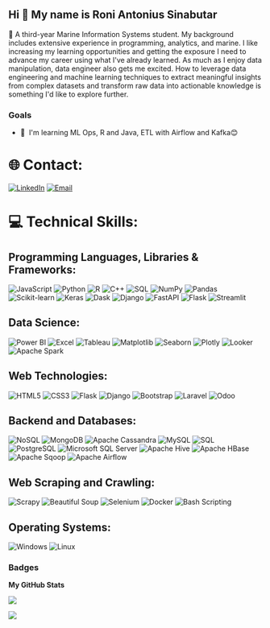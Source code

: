 ## Hi 👋 My name is Roni Antonius Sinabutar

🥽 A third-year Marine Information Systems student. My background includes extensive experience in programming, analytics, and marine. I like increasing my learning opportunities and getting the exposure I need to advance my career using what I've already learned. As much as I enjoy data manipulation, data engineer also gets me excited. How to leverage data engineering and machine learning techniques to extract meaningful insights from complex datasets and transform raw data into actionable knowledge is something I'd like to explore further.

### Goals
* 🧠  I'm learning ML Ops, R and Java, ETL with Airflow and Kafka😊

# 🌐 Contact:
[![LinkedIn](https://img.shields.io/badge/LinkedIn-%230077B5.svg?style=for-the-badge&logo=linkedin&logoColor=white)](https://www.linkedin.com/in/aantoniusron/)
[![Email](https://img.shields.io/badge/Email-%23D14836.svg?style=for-the-badge&logo=gmail&logoColor=white)](mailto:aantoniusron@gmail.com)


# 💻 Technical Skills:

## Programming Languages, Libraries & Frameworks:
![JavaScript](https://img.shields.io/badge/javascript-%23323330.svg?style=for-the-badge&logo=javascript&logoColor=%23F7DF1E) 
![Python](https://img.shields.io/badge/python-%2314354C.svg?style=for-the-badge&logo=python&logoColor=white) 
![R](https://img.shields.io/badge/R-%23276DC3.svg?style=for-the-badge&logo=r&logoColor=white) 
![C++](https://img.shields.io/badge/C++-%2300599C.svg?style=for-the-badge&logo=c%2B%2B&logoColor=white) 
![SQL](https://img.shields.io/badge/SQL-%23FF9900.svg?style=for-the-badge&logo=sql&logoColor=white) 
![NumPy](https://img.shields.io/badge/NumPy-%23013243.svg?style=for-the-badge&logo=numpy&logoColor=white) 
![Pandas](https://img.shields.io/badge/Pandas-%23150458.svg?style=for-the-badge&logo=pandas&logoColor=white) 
![Scikit-learn](https://img.shields.io/badge/Scikit--learn-%23F7931E.svg?style=for-the-badge&logo=scikit-learn&logoColor=white) 
![Keras](https://img.shields.io/badge/Keras-%23D00000.svg?style=for-the-badge&logo=keras&logoColor=white) 
![Dask](https://img.shields.io/badge/Dask-%2318794F.svg?style=for-the-badge&logo=dask&logoColor=white) 
![Django](https://img.shields.io/badge/Django-%23092E20.svg?style=for-the-badge&logo=django&logoColor=white) 
![FastAPI](https://img.shields.io/badge/FastAPI-%2300C7B7.svg?style=for-the-badge&logo=fastapi&logoColor=white) 
![Flask](https://img.shields.io/badge/Flask-%23000.svg?style=for-the-badge&logo=flask&logoColor=white) 
![Streamlit](https://img.shields.io/badge/Streamlit-%23FF4B4B.svg?style=for-the-badge&logo=streamlit&logoColor=white)


## Data Science:
![Power BI](https://img.shields.io/badge/Power%20BI-%23F2C811.svg?style=for-the-badge&logo=powerbi&logoColor=white)
![Excel](https://img.shields.io/badge/Excel-%23217346.svg?style=for-the-badge&logo=microsoft-excel&logoColor=white)
![Tableau](https://img.shields.io/badge/Tableau-%23E97627.svg?style=for-the-badge&logo=tableau&logoColor=white)
![Matplotlib](https://img.shields.io/badge/Matplotlib-%23FF9900.svg?style=for-the-badge&logo=matplotlib&logoColor=white)
![Seaborn](https://img.shields.io/badge/Seaborn-%23A1C9F2.svg?style=for-the-badge&logo=seaborn&logoColor=white)
![Plotly](https://img.shields.io/badge/Plotly-%233F4F75.svg?style=for-the-badge&logo=plotly&logoColor=white)
![Looker](https://img.shields.io/badge/Looker-%23FFC107.svg?style=for-the-badge&logo=looker&logoColor=white)
![Apache Spark](https://img.shields.io/badge/Apache%20Spark-%23E25A1C.svg?style=for-the-badge&logo=apache-spark&logoColor=white)


## Web Technologies:
![HTML5](https://img.shields.io/badge/html5-%23E34F26.svg?style=for-the-badge&logo=html5&logoColor=white) 
![CSS3](https://img.shields.io/badge/css3-%231572B6.svg?style=for-the-badge&logo=css3&logoColor=white) 
![Flask](https://img.shields.io/badge/flask-%23000.svg?style=for-the-badge&logo=flask&logoColor=white)
![Django](https://img.shields.io/badge/django-%23092E20.svg?style=for-the-badge&logo=django&logoColor=white)
![Bootstrap](https://img.shields.io/badge/bootstrap-%23563D7C.svg?style=for-the-badge&logo=bootstrap&logoColor=white)
![Laravel](https://img.shields.io/badge/laravel-%23FF2D20.svg?style=for-the-badge&logo=laravel&logoColor=white)
![Odoo](https://img.shields.io/badge/odoo-%23007ACC.svg?style=for-the-badge&logo=odoo&logoColor=white)


## Backend and Databases:
![NoSQL](https://img.shields.io/badge/NoSQL-003545?style=for-the-badge&logo=firebase&logoColor=white) 
![MongoDB](https://img.shields.io/badge/MongoDB-%234ea94b.svg?style=for-the-badge&logo=mongodb&logoColor=white) 
![Apache Cassandra](https://img.shields.io/badge/Apache%20Cassandra-%231287B0.svg?style=for-the-badge&logo=apache%20cassandra&logoColor=white) 
![MySQL](https://img.shields.io/badge/mysql-%2300f.svg?style=for-the-badge&logo=mysql&logoColor=white) 
![SQL](https://img.shields.io/badge/SQL-%2307405e.svg?style=for-the-badge&logo=sqlite&logoColor=white) 
![PostgreSQL](https://img.shields.io/badge/PostgreSQL-%23316192.svg?style=for-the-badge&logo=postgresql&logoColor=white) 
![Microsoft SQL Server](https://img.shields.io/badge/Microsoft%20SQL%20Server-%23CC2927.svg?style=for-the-badge&logo=microsoft-sql-server&logoColor=white) 
![Apache Hive](https://img.shields.io/badge/Apache%20Hive-%233F7F7F.svg?style=for-the-badge&logo=apache-hive&logoColor=white) 
![Apache HBase](https://img.shields.io/badge/Apache%20HBase-%233F7F7F.svg?style=for-the-badge&logo=apache-hbase&logoColor=white) 
![Apache Sqoop](https://img.shields.io/badge/Apache%20Sqoop-%233F7F7F.svg?style=for-the-badge&logo=apache-sqoop&logoColor=white)
![Apache Airflow](https://img.shields.io/badge/Apache%20Airflow-%233F7F7F.svg?style=for-the-badge&logo=apache-airflow&logoColor=white)

## Web Scraping and Crawling:
![Scrapy](https://img.shields.io/badge/Scrapy-%233F7F7F.svg?style=for-the-badge&logo=scrapy&logoColor=white) 
![Beautiful Soup](https://img.shields.io/badge/Beautiful%20Soup-%233F7F7F.svg?style=for-the-badge&logo=beautiful-soup&logoColor=white) 
![Selenium](https://img.shields.io/badge/Selenium-%233F7F7F.svg?style=for-the-badge&logo=selenium&logoColor=white) 
![Docker](https://img.shields.io/badge/docker-%230db7ed.svg?style=for-the-badge&logo=docker&logoColor=white) 
![Bash Scripting](https://img.shields.io/badge/Bash-121011?style=for-the-badge&logo=gnu-bash&logoColor=white) 

## Operating Systems:
![Windows](https://img.shields.io/badge/Windows-%230078D6.svg?style=for-the-badge&logo=windows&logoColor=white)
![Linux](https://img.shields.io/badge/linux-%231572B6.svg?style=for-the-badge&logo=linux&logoColor=white)


### Badges

<b>My GitHub Stats</b>

<a href="http://www.github.com/roniantoniius"><img src="https://github-readme-streak-stats.herokuapp.com/?user=roniantoniius&stroke=ffffff&background=1c1917&ring=f97316&fire=f97316&currStreakNum=ffffff&currStreakLabel=f97316&sideNums=ffffff&sideLabels=ffffff&dates=ffffff&hide_border=true" /></a>

![](https://komarev.com/ghpvc/?username=aantoniusron&color=green)
